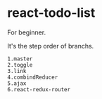 # react-todo-list

For beginner.

It's the step order of branchs.
```
1.master
2.toggle
3.link
4.combindReducer
5.ajax
6.react-redux-router
```
